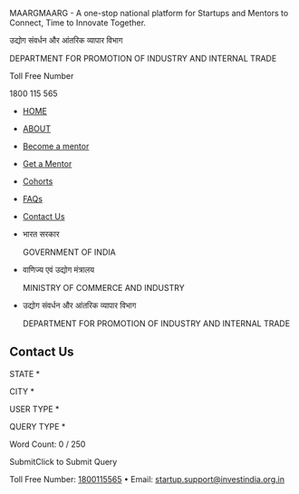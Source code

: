 MAARGMAARG - A one-stop national platform for Startups and Mentors to Connect, Time to Innovate Together.

उद्योग संवर्धन और आंतरिक व्यापार विभाग

DEPARTMENT FOR PROMOTION OF INDUSTRY AND INTERNAL TRADE

Toll Free Number

1800 115 565

* [HOME](/ "Home")
* [ABOUT](/about-us "About us")
* [Become a mentor](/become-mentor "Become Mentor")
* [Get a Mentor](/get-a-mentor "Get a Mentor")
* [Cohorts](/cohort-program)
* [FAQs](/faq)
* [Contact Us](/contactus)

* भारत सरकार

  GOVERNMENT OF INDIA
* वाणिज्य एवं उद्योग मंत्रालय

  MINISTRY OF COMMERCE AND INDUSTRY
* उद्योग संवर्धन और आंतरिक व्यापार विभाग

  DEPARTMENT FOR PROMOTION OF INDUSTRY AND INTERNAL TRADE

Contact Us
----------

STATE \*

CITY \*

USER TYPE \*

QUERY TYPE \*

Word Count: 0 / 250

SubmitClick to Submit Query

Toll Free Number: [1800115565](tel:1800115565) • Email: [startup.support@investindia.org.in](mailto:startup.support@investindia.org.in)